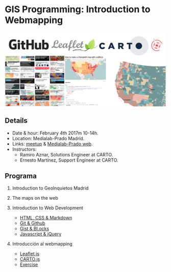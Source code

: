 # GIS Programming: Introduction to Webmapping

![img](https://github.com/GeoinquietosMadrid/webmapping/blob/master/img/webmapping.png)

## Details

* Date & hour: February 4th 2017m 10-14h.
* Location: Medialab-Prado Madrid.
* Links: [meetup](https://www.meetup.com/es-ES/Geoinquietos-MAD/events/236640373/) & [Medialab-Prado web](http://medialab-prado.es/article/programacion-gis-i-webmapping).
* Instructors:
  * Ramiro Aznar, Solutions Engineer at CARTO.
  * Ernesto Martínez, Support Engineer at CARTO.

## Programa

1. Introduction to GeoInquietos Madrid

2. The maps on the web

3. Introduction to Web Development

	* [HTML, CSS & Markdown](https://github.com/GeoinquietosMadrid/webmapping/blob/master/secciones/html.md)
	* [Git & Github](https://github.com/GeoinquietosMadrid/webmapping/blob/master/secciones/git.md)
	* [Gist & Bl.ocks](https://github.com/GeoinquietosMadrid/webmapping/blob/master/secciones/gist.md)
	* [Javascript & jQuery](https://github.com/GeoinquietosMadrid/webmapping/blob/master/secciones/javascript.md)

4. Introducción al webmapping

	* [Leaflet.js](https://github.com/GeoinquietosMadrid/webmapping/blob/master/secciones/leaflet.md)
	* [CARTO.js](https://github.com/GeoinquietosMadrid/webmapping/blob/master/secciones/carto.md)
	* [Exercise](https://github.com/GeoinquietosMadrid/webmapping/blob/master/secciones/project.md)
  
